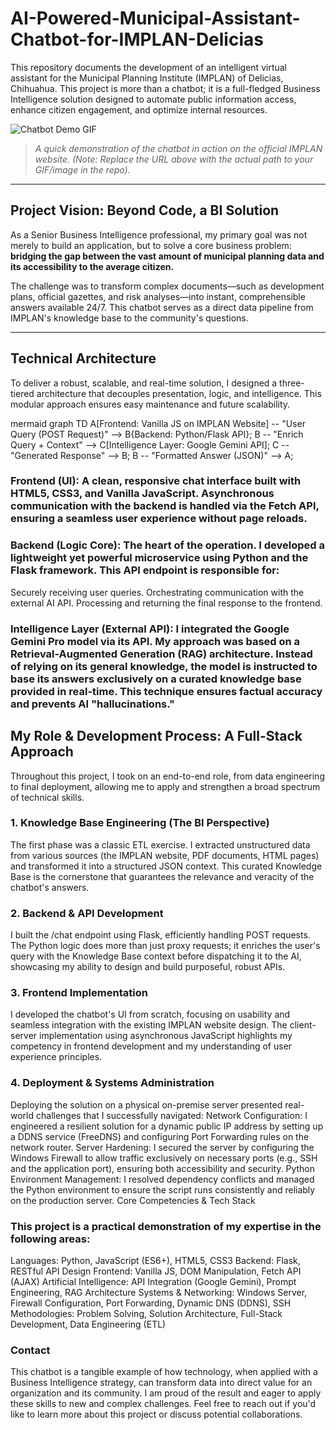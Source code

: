 # AI-Powered-Municipal-Assistant-Chatbot-for-IMPLAN-Delicias
This repository documents the development of an intelligent virtual assistant for the Municipal Planning Institute (IMPLAN) of Delicias, Chihuahua. This project is more than a chatbot; it is a full-fledged Business Intelligence solution designed to automate public information access, enhance citizen engagement, and optimize internal resources.

![Chatbot Demo GIF](https://raw.githubusercontent.com/username/repository/main/chatbot-demo.gif)
> *A quick demonstration of the chatbot in action on the official IMPLAN website. (Note: Replace the URL above with the actual path to your GIF/image in the repo).*

---

## Project Vision: Beyond Code, a BI Solution

As a Senior Business Intelligence professional, my primary goal was not merely to build an application, but to solve a core business problem: **bridging the gap between the vast amount of municipal planning data and its accessibility to the average citizen.**

The challenge was to transform complex documents—such as development plans, official gazettes, and risk analyses—into instant, comprehensible answers available 24/7. This chatbot serves as a direct data pipeline from IMPLAN's knowledge base to the community's questions.

---

## Technical Architecture

To deliver a robust, scalable, and real-time solution, I designed a three-tiered architecture that decouples presentation, logic, and intelligence. This modular approach ensures easy maintenance and future scalability.

mermaid
graph TD
    A[Frontend: Vanilla JS on IMPLAN Website] -- "User Query (POST Request)" --> B{Backend: Python/Flask API};
    B -- "Enrich Query + Context" --> C[Intelligence Layer: Google Gemini API];
    C -- "Generated Response" --> B;
    B -- "Formatted Answer (JSON)" --> A;

### Frontend (UI): A clean, responsive chat interface built with HTML5, CSS3, and Vanilla JavaScript. Asynchronous communication with the backend is handled via the Fetch API, ensuring a seamless user experience without page reloads.
### Backend (Logic Core): The heart of the operation. I developed a lightweight yet powerful microservice using Python and the Flask framework. This API endpoint is responsible for:
Securely receiving user queries.
Orchestrating communication with the external AI API.
Processing and returning the final response to the frontend.
### Intelligence Layer (External API): I integrated the Google Gemini Pro model via its API. My approach was based on a Retrieval-Augmented Generation (RAG) architecture. Instead of relying on its general knowledge, the model is instructed to base its answers exclusively on a curated knowledge base provided in real-time. This technique ensures factual accuracy and prevents AI "hallucinations."

## My Role & Development Process: A Full-Stack Approach
Throughout this project, I took on an end-to-end role, from data engineering to final deployment, allowing me to apply and strengthen a broad spectrum of technical skills.

### 1. Knowledge Base Engineering (The BI Perspective)
The first phase was a classic ETL exercise. I extracted unstructured data from various sources (the IMPLAN website, PDF documents, HTML pages) and transformed it into a structured JSON context. This curated Knowledge Base is the cornerstone that guarantees the relevance and veracity of the chatbot's answers.

### 2. Backend & API Development
I built the /chat endpoint using Flask, efficiently handling POST requests. The Python logic does more than just proxy requests; it enriches the user's query with the Knowledge Base context before dispatching it to the AI, showcasing my ability to design and build purposeful, robust APIs.

### 3. Frontend Implementation
I developed the chatbot's UI from scratch, focusing on usability and seamless integration with the existing IMPLAN website design. The client-server implementation using asynchronous JavaScript highlights my competency in frontend development and my understanding of user experience principles.

### 4. Deployment & Systems Administration
Deploying the solution on a physical on-premise server presented real-world challenges that I successfully navigated:
Network Configuration: I engineered a resilient solution for a dynamic public IP address by setting up a DDNS service (FreeDNS) and configuring Port Forwarding rules on the network router.
Server Hardening: I secured the server by configuring the Windows Firewall to allow traffic exclusively on necessary ports (e.g., SSH and the application port), ensuring both accessibility and security.
Python Environment Management: I resolved dependency conflicts and managed the Python environment to ensure the script runs consistently and reliably on the production server.
Core Competencies & Tech Stack

### This project is a practical demonstration of my expertise in the following areas:
Languages: Python, JavaScript (ES6+), HTML5, CSS3
Backend: Flask, RESTful API Design
Frontend: Vanilla JS, DOM Manipulation, Fetch API (AJAX)
Artificial Intelligence: API Integration (Google Gemini), Prompt Engineering, RAG Architecture
Systems & Networking: Windows Server, Firewall Configuration, Port Forwarding, Dynamic DNS (DDNS), SSH
Methodologies: Problem Solving, Solution Architecture, Full-Stack Development, Data Engineering (ETL)

### Contact
This chatbot is a tangible example of how technology, when applied with a Business Intelligence strategy, can transform data into direct value for an organization and its community. I am proud of the result and eager to apply these skills to new and complex challenges.
Feel free to reach out if you'd like to learn more about this project or discuss potential collaborations.
